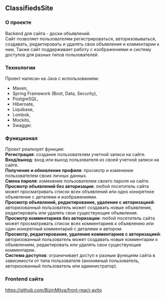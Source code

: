 ## ClassifiedsSite
### О проекте
Backend для сайта - доски объявлений.<br>
Сайт позволяет пользователям регистрироваться, авторизовываться, создавать, редактировать и удалять свои объявления и комментарии к ним, 
Также сайт поддерживает работу с изображениями и систему доступов для разных типов пользователей.


### Технологии
Проект написан на Java с использованием:
* Maven,
* Spring Framework (Boot, Data, Security),
* PostgreSQL,
* Hibernate,
* Liquibase,
* Lombok,
* Mockito,
* Swagger.


### Функционал
Проект реализует функции:<br>
**Регистрация**: создание пользователем учетной записи на сайте.<br>
**Вход/выход**: вход или выход пользователя из своей учетной записи на сайте.<br>
**Получение и обновление профиля**: просмотр и изменение пользователем своих личных данных.<br>
**Смена пароля**: изменение пользователем своего пароля на сайте.<br>
**Просмотр объявлений без авторизации**: любой посетитель сайта  может просматривать список всех объявлений или одно конкретное объявление с деталями и изображениями.<br>
**Просмотр объявлений, редактирование, удаление с авторизацией**: авторизованный пользователь может создавать новые объявления, редактировать или удалять свои существующие объявления.<br>
**Просмотр комментариев без авторизации**: любой посетитель сайта  может просматривать список всех комментариев к объявлению или один конкретный комментарий с деталями и автором.<br>
**Просмотр, редактирование, удаление комментариев с авторизацией**: авторизованный пользователь может создавать новые комментарии к объявлениям, редактировать или удалять свои существующие комментарии.<br>
**Система доступов**:  ограничивает доступ к разным функциям сайта в зависимости от типа пользователя (анонимный пользователь, авторизованный пользователь или администратор).<br>


### Frontend сайта
https://github.com/BizinMitya/front-react-avito
